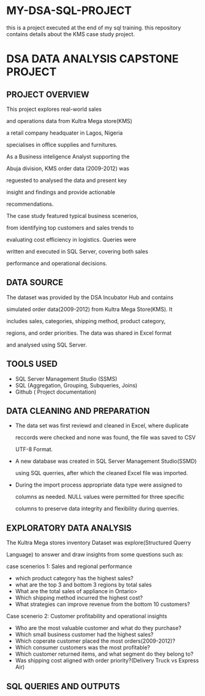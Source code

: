 # MY-DSA-SQL-PROJECT
this is a project executed at the end of my sql training. this repository contains 
details about the KMS case study project.


# DSA DATA ANALYSIS CAPSTONE PROJECT


## PROJECT OVERVIEW

This project explores real-world sales

and operations data from Kultra Mega store(KMS)

a retail company headquater in Lagos, Nigeria

specialises in office supplies and furnitures.

As a Business inteligence Analyst supporting the

Abuja division, KMS order data (2009-2012) was 

reguested to analysed the data and present key 

insight and findings and provide actionable 

recommendations.

The case study featured typical business scenerios,

from identifying top customers and sales trends to 

evaluating cost efficiency in logistics. Queries were

written and executed in SQL Server, covering both sales

performance and operational decisions.

## DATA SOURCE

The dataset was provided by the DSA Incubator Hub and contains

simulated order data(2009-2012) from Kultra Mega Store(KMS). It 

includes sales, categories, shipping method, product category, 

regions, and order priorities. The data was shared in Excel format

and analysed using SQL Server.

## TOOLS USED

 - SQL Server Management Studio
   (SSMS)
 - SQL (Aggregation, Grouping,
   Subqueries, Joins)
 - Github ( Project documentation)

## DATA CLEANING AND PREPARATION

 - The data set was first reviewd and cleaned in Excel, where duplicate

   reccords were checked and none was found, the file was saved to CSV

   UTF-8 Format.

 - A new database was created in SQL Server Management Studio(SSMD)
  
   using SQL querries, after which the cleaned Excel file was imported.

 - During the import process appropriate data type were assigned to
  
   columns as needed. NULL values were permitted for three specific

   columns to preserve data integrity and flexibility during querries.

## EXPLORATORY DATA ANALYSIS

  The Kultra Mega stores inventory Dataset was explore(Structured Querry
  
  Language) to answer and draw insights from some questions such as:

  case scenerios 1: Sales and regional performance

   - which product category has the highest sales?
   - what are the top 3 and bottom 3 regions by total sales
   - What are the total sales of appliance in Ontario>
   - Which shipping method incurred the highest cost?
   - What strategies can improve revenue from the bottom 10 customers?

Case scenerio 2: Customer profitability and operational insights

  - Who are the most valuable customer and what do they purchase?
  - Which small business customer had the highest sales?
  - Which coperate customer placed the most orders(2009-2012)?
  - Which consumer customers was the most profitable?
  - Which customer returned items, and what segment do they belong to?
  - Was shipping cost aligned with order priority?(Delivery Truck vs Express Air)

## SQL QUERIES AND OUTPUTS






     


